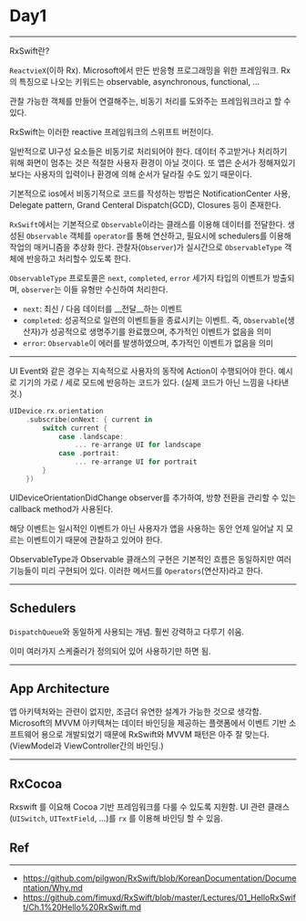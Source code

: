 # Day1

----

RxSwift란?

`ReactvieX`(이하 Rx). Microsoft에서 만든 반응형 프로그래밍을 위한 프레임워크. Rx의 특징으로 나오는 키워드는 observable, asynchronous, functional, … 

관찰 가능한 객체를 만들어 연결해주는, 비동기 처리를 도와주는 프레임워크라고 할 수 있다.

RxSwift는 이러한 reactive 프레임워크의 스위프트 버전이다. 

일반적으로 UI구성 요소들은 비동기로 처리되어야 한다. 데이터 주고받거나 처리하기 위해 화면이 멈추는 것은 적절한 사용자 환경이 아닐 것이다. 또 앱은 순서가 정해져있기보다는 사용자의 입력이나 환경에 의해 순서가 달라질 수도 있기 때문이다.

기본적으로 ios에서 비동기적으로 코드를 작성하는 방법은 NotificationCenter 사용, Delegate pattern, Grand Centeral Dispatch(GCD), Closures 등이 존재한다.

`RxSwift`에서는 기본적으로 `Observable`이라는 클래스를 이용해 데이터를 전달한다. 생성된 `Observable` 객체를 `operator`를 통해 연산하고, 필요시에 schedulers를 이용해 작업의 매커니즘을 추상화 한다. 관찰자(`Observer`)가 실시간으로 `ObservableType` 객체에 반응하고 처리할수 있도록 한다.

`ObservableType` 프로토콜은 `next`, `completed`, `error` 세가지 타입의 이벤트가 방출되며, `observer`는 이들 유형만 수신하여 처리한다. 

- `next`: 최신 / 다음 데이터를 __전달__하는 이벤트
- `completed`: 성공적으로 일련의 이벤트들을 종료시키는 이벤트. 즉, `Observable`(생산자)가 성공적으로 생명주기를 완료했으며, 추가적인 이벤트가 없음을 의미
- `error`: `Observable`이 에러를 발생하였으며, 추가적인 이벤트가 없음을 의미

---

UI Event와 같은 경우는 지속적으로 사용자의 동작에 Action이 수행되어야 한다. 예시로 기기의 가로 / 세로 모드에 반응하는 코드가 있다. (실제 코드가 아닌 느낌을 나타낸 것.)
```swift
UIDevice.rx.orientation
 	.subscribe(onNext: { current in
 		switch current {
 			case .landscape:
 				... re-arrange UI for landscape
 			case .portrait:
 				... re-arrange UI for portrait
 		}
 	})
```



UIDeviceOrientationDidChange observer를 추가하여, 방향 전환을 관리할 수 있는 callback method가 사용된다. 

해당 이벤트는 일시적인 이벤트가 아닌 사용자가 앱을 사용하는 동안 언제 일어날 지 모르는 이벤트이기 때문에 관찰하고 있어야 한다.

ObservableType과 Observable 클래스의 구현은 기본적인 흐름은 동일하지만 여러 기능들이 미리 구현되어 있다. 이러한 메서드를 `Operators`(연산자)라고 한다.



---

## Schedulers

`DispatchQueue`와 동일하게 사용되는 개념. 훨씬 강력하고 다루기 쉬움.

이미 여러가지 스케줄러가 정의되어 있어 사용하기만 하면 됨.



---

## App Architecture

앱 아키텍처와는 관련이 없지만, 조금더 유연한 설계가 가능한 것으로 생각함. Microsoft의 MVVM 아키텍쳐는 데이터 바인딩을 제공하는 플랫폼에서 이벤트 기반 소프트웨어 용으로 개발되었기 때문에 RxSwift와 MVVM 패턴은 아주 잘 맞는다. (ViewModel과 ViewController간의 바인딩.)



---

## RxCocoa

Rxswift 를 이요해 Cocoa 기반 프레임워크를 다룰 수 있도록 지원함. UI 관련 클래스(`UISwitch`, `UITextField`, …)를 `rx` 를 이용해 바인딩 할 수 있음.





## Ref

---

- https://github.com/pilgwon/RxSwift/blob/KoreanDocumentation/Documentation/Why.md
- https://github.com/fimuxd/RxSwift/blob/master/Lectures/01_HelloRxSwift/Ch.1%20Hello%20RxSwift.md

